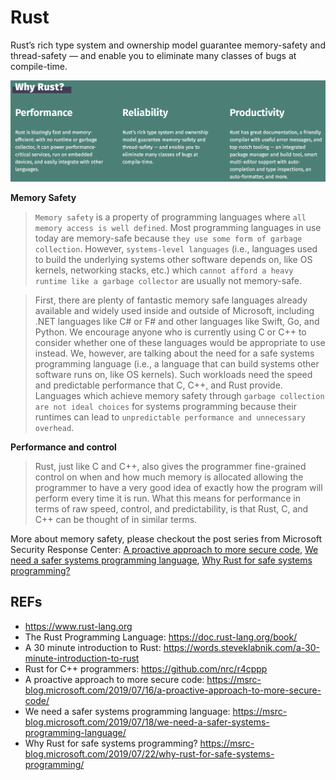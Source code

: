 # Rust

Rust’s rich type system and ownership model guarantee memory-safety and thread-safety — and enable you to eliminate many classes of bugs at compile-time.

![image](./pics/why-rust.png "Why Rust?")

**Memory Safety**

> `Memory safety` is a property of programming languages where `all memory access is well defined`. Most programming languages in use today are memory-safe because `they use some form of garbage collection`. However, `systems-level languages` (i.e., languages used to build the underlying systems other software depends on, like OS kernels, networking stacks, etc.) which `cannot afford a heavy runtime like a garbage collector` are usually not memory-safe.
 

> First, there are plenty of fantastic memory safe languages already available and widely used inside and outside of Microsoft, including .NET languages like C# or F# and other languages like Swift, Go, and Python. We encourage anyone who is currently using C or C++ to consider whether one of these languages would be appropriate to use instead. We, however, are talking about the need for a safe systems programming language (i.e., a language that can build systems other software runs on, like OS kernels). Such workloads need the speed and predictable performance that C, C++, and Rust provide. Languages which achieve memory safety through `garbage collection are not ideal choices` for systems programming because their runtimes can lead to `unpredictable performance and unnecessary overhead`.

**Performance and control**

> Rust, just like C and C++, also gives the programmer fine-grained control on when and how much memory is allocated allowing the programmer to have a very good idea of exactly how the program will perform every time it is run. What this means for performance in terms of raw speed, control, and predictability, is that Rust, C, and C++ can be thought of in similar terms.


More about memory safety, please checkout the post series from Microsoft Security Response Center: [A proactive approach to more secure code](https://msrc-blog.microsoft.com/2019/07/16/a-proactive-approach-to-more-secure-code/), [We need a safer systems programming language](https://msrc-blog.microsoft.com/2019/07/18/we-need-a-safer-systems-programming-language), [Why Rust for safe systems programming?](https://msrc-blog.microsoft.com/2019/07/22/why-rust-for-safe-systems-programming/)

## REFs

- <https://www.rust-lang.org>
- The Rust Programming Language: <https://doc.rust-lang.org/book/>
- A 30 minute introduction to Rust: <https://words.steveklabnik.com/a-30-minute-introduction-to-rust>
- Rust for C++ programmers: <https://github.com/nrc/r4cppp>
- A proactive approach to more secure code: <https://msrc-blog.microsoft.com/2019/07/16/a-proactive-approach-to-more-secure-code/>
- We need a safer systems programming language: <https://msrc-blog.microsoft.com/2019/07/18/we-need-a-safer-systems-programming-language/>
- Why Rust for safe systems programming? <https://msrc-blog.microsoft.com/2019/07/22/why-rust-for-safe-systems-programming/>
